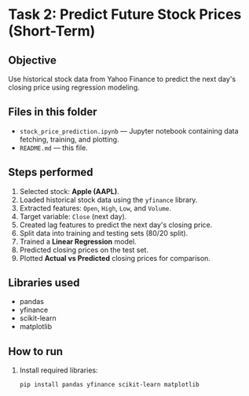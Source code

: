 # Task 2: Predict Future Stock Prices (Short-Term)

## Objective
Use historical stock data from Yahoo Finance to predict the next day's closing price using regression modeling.

## Files in this folder
- `stock_price_prediction.ipynb` — Jupyter notebook containing data fetching, training, and plotting.
- `README.md` — this file.

## Steps performed
1. Selected stock: **Apple (AAPL)**.
2. Loaded historical stock data using the `yfinance` library.
3. Extracted features: `Open`, `High`, `Low`, and `Volume`.
4. Target variable: `Close` (next day).
5. Created lag features to predict the next day's closing price.
6. Split data into training and testing sets (80/20 split).
7. Trained a **Linear Regression** model.
8. Predicted closing prices on the test set.
9. Plotted **Actual vs Predicted** closing prices for comparison.

## Libraries used
- pandas
- yfinance
- scikit-learn
- matplotlib

## How to run
1. Install required libraries:
   ```bash
   pip install pandas yfinance scikit-learn matplotlib
